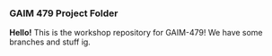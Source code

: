 ### GAIM 479 Project Folder
**Hello!** This is the workshop repository for GAIM-479! We have some branches and stuff ig. 
